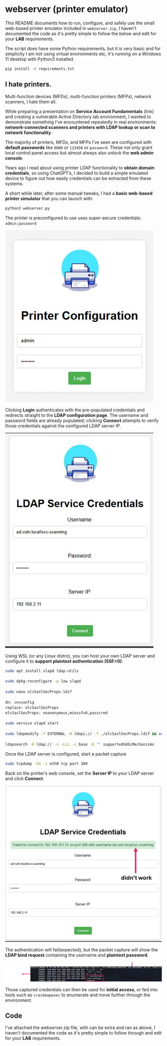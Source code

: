 # webserver (printer emulator)

This README documents how to run, configure, and safely use the small web-based printer emulator included in `webserver.zip`, I haven't documented the code as it's pretty simple to follow the below and edit for your **LAB** requirements.

The script does have some Python requirements, but it is very basic and for simplicity I am not using virtual environments etc, it's running on a Windows 11 desktop with Python3 installed.

```Python
pip install -r requirements.txt
```
## I hate printers.  

Multi-function devices (MFDs), multi-function printers (MFPs), network scanners, I hate them all.

While preparing a presentation on **Service Account Fundamentals** (link) and creating a vulnerable Active Directory lab environment, I wanted to demonstrate something I’ve encountered repeatedly in real environments: **network-connected scanners and printers with LDAP lookup or scan to network functionality**.

The majority of printers, MFDs, and MFPs I’ve seen are configured with **default passwords** like `0000` or `123456` or `password`. These not only grant local control panel access but almost always also unlock the **web admin console**.

Years ago I read about using printer LDAP functionality to **obtain domain credentials**, so using ChatGPT’s, I decided to build a simple emulated device to figure out how easily credentials can be extracted from these systems.

A short while later, after some manual tweaks, I had a **basic web-based printer simulator** that you can launch with:

```Python
python3 webserver.py
```

The printer is preconfigured to use uses super-secure credentials:  `admin:password`

![](/images/printer01.png)

Clicking **Login** authenticates with the pre-populated credentials and redirects straight to the **LDAP configuration page**. The username and password fields are already populated; clicking **Connect** attempts to verify those credentials against the configured LDAP server IP.

![](/images/printer02.png)

Using WSL (or any Linux distro), you can host your own LDAP server and configure it to **support plaintext authentication (SSF=0)**:

```Bash
sudo apt install slapd ldap-utils

sudo dpkg-reconfigure -p low slapd

sudo nano olcSaslSecProps.ldif 

dn: cn=config
replace: olcSaslSecProps
olcSaslSecProps: noanonymous,minssf=0,passcred

sudo service slapd start    

sudo ldapmodify -Y EXTERNAL -H ldapi:// -f ./olcSaslSecProps.ldif && sudo service slapd restart

ldapsearch -H ldap:// -x -LLL -s base -b "" supportedSASLMechanisms

```

Once the LDAP server is configured, start a packet capture

```Bash
sudo tcpdump -SX -i eth0 tcp port 389
```

Back on the printer’s web console, set the **Server IP** to your LDAP server and click **Connect**.  

![](/images/printer03.png)

The authentication will fail(expected), but the packet capture will show the **LDAP bind request** containing the username and **plaintext password**.

![](/images/printer04.png)

Those captured credentials can then be used for **initial access**, or fed into tools such as `crackmapexec` to enumerate and move further through the environment.

## Code 

I've attached the webserver.zip file, with can be extra and ran as above, I haven't documented the code as it's pretty simple to follow through and edit for your **LAB** requirements.
